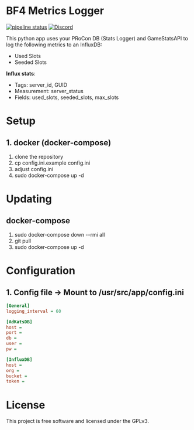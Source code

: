 # BF4 Metrics Logger

[![pipeline status](https://gitlab.com/e4gl/bf4metricslogger/badges/main/pipeline.svg)](https://gitlab.com/e4gl/bf4metricslogger/-/commits/main)
[![Discord](https://img.shields.io/discord/388757799875903489.svg?colorB=7289DA&label=Discord&logo=Discord&logoColor=7289DA&style=flat-square)](https://discord.e4gl.com/)
<!-- [![Docker Pulls](https://img.shields.io/docker/pulls/hedius/bf4metricsloggger.svg?style=flat-square)](https://hub.docker.com/r/hedius/bf4metricslogger/) -->

This python app uses your PRoCon DB (Stats Logger) and GameStatsAPI to log the following metrics to an InfluxDB:
* Used Slots
* Seeded Slots

**Influx stats**:
 * Tags: server_id, GUID
 * Measurement: server_status
 * Fields: used_slots, seeded_slots, max_slots

# Setup
## 1. docker (docker-compose)
 1. clone the repository
 2. cp config.ini.example config.ini
 3. adjust config.ini
 4. sudo docker-compose up -d
 
# Updating
## docker-compose
1. sudo docker-compose down --rmi all
2. git pull
3. sudo docker-compose up -d

# Configuration
## 1. Config file -> Mount to /usr/src/app/config.ini
```ini
[General]
logging_interval = 60

[AdKatsDB]
host =
port =
db =
user =
pw =

[InfluxDB]
host =
org =
bucket =
token =
```
    
# License
This project is free software and licensed under the GPLv3.

